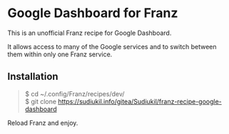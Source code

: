 # Google Dashboard for Franz

This is an unofficial Franz recipe for Google Dashboard.

It allows access to many of the Google services and to switch between them within only one Franz service.

## Installation

> $ cd ~/.config/Franz/recipes/dev/<br>
> $ git clone https://sudiukil.info/gitea/Sudiukil/franz-recipe-google-dashboard

Reload Franz and enjoy.

